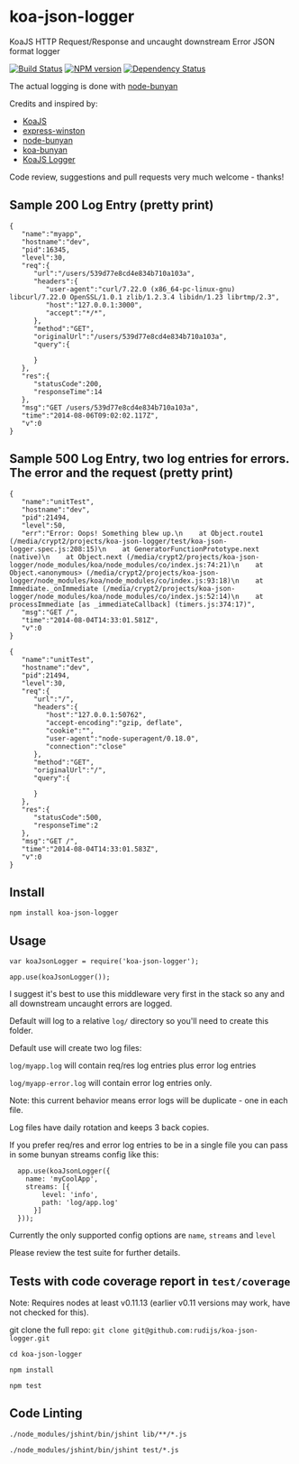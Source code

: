 koa-json-logger
===============

KoaJS HTTP Request/Response and uncaught downstream Error JSON format logger

[![Build Status](https://travis-ci.org/rudijs/koa-json-logger.svg?branch=master)](https://travis-ci.org/rudijs/koa-json-logger)
[![NPM version](https://badge.fury.io/js/koa-json-logger.svg)](http://badge.fury.io/js/koa-json-logger)
[![Dependency Status](https://gemnasium.com/rudijs/koa-json-logger.svg)](https://gemnasium.com/rudijs/koa-json-logger)

The actual logging is done with [node-bunyan](https://github.com/trentm/node-bunyan)

Credits and inspired by:

* [KoaJS](https://github.com/koajs)
* [express-winston](https://github.com/heapsource/express-winston)
* [node-bunyan](https://github.com/trentm/node-bunyan)
* [koa-bunyan](https://github.com/ivpusic/koa-bunyan)
* [KoaJS Logger](https://github.com/koajs/logger)


Code review, suggestions and pull requests very much welcome - thanks!

## Sample 200 Log Entry (pretty print)

    {  
       "name":"myapp",
       "hostname":"dev",
       "pid":16345,
       "level":30,
       "req":{  
          "url":"/users/539d77e8cd4e834b710a103a",
          "headers":{  
             "user-agent":"curl/7.22.0 (x86_64-pc-linux-gnu) libcurl/7.22.0 OpenSSL/1.0.1 zlib/1.2.3.4 libidn/1.23 librtmp/2.3",
             "host":"127.0.0.1:3000",
             "accept":"*/*",
          },
          "method":"GET",
          "originalUrl":"/users/539d77e8cd4e834b710a103a",
          "query":{  
    
          }
       },
       "res":{  
          "statusCode":200,
          "responseTime":14
       },
       "msg":"GET /users/539d77e8cd4e834b710a103a",
       "time":"2014-08-06T09:02:02.117Z",
       "v":0
    }

   
## Sample 500 Log Entry, two log entries for errors. The error and the request (pretty print)

    {  
       "name":"unitTest",
       "hostname":"dev",
       "pid":21494,
       "level":50,
       "err":"Error: Oops! Something blew up.\n    at Object.route1 (/media/crypt2/projects/koa-json-logger/test/koa-json-logger.spec.js:208:15)\n    at GeneratorFunctionPrototype.next (native)\n    at Object.next (/media/crypt2/projects/koa-json-logger/node_modules/koa/node_modules/co/index.js:74:21)\n    at Object.<anonymous> (/media/crypt2/projects/koa-json-logger/node_modules/koa/node_modules/co/index.js:93:18)\n    at Immediate._onImmediate (/media/crypt2/projects/koa-json-logger/node_modules/koa/node_modules/co/index.js:52:14)\n    at processImmediate [as _immediateCallback] (timers.js:374:17)",
       "msg":"GET /",
       "time":"2014-08-04T14:33:01.581Z",
       "v":0
    }

    {  
       "name":"unitTest",
       "hostname":"dev",
       "pid":21494,
       "level":30,
       "req":{  
          "url":"/",
          "headers":{  
             "host":"127.0.0.1:50762",
             "accept-encoding":"gzip, deflate",
             "cookie":"",
             "user-agent":"node-superagent/0.18.0",
             "connection":"close"
          },
          "method":"GET",
          "originalUrl":"/",
          "query":{  
    
          }
       },
       "res":{  
          "statusCode":500,
          "responseTime":2
       },
       "msg":"GET /",
       "time":"2014-08-04T14:33:01.583Z",
       "v":0
    }

## Install

`npm install koa-json-logger`

## Usage

`var koaJsonLogger = require('koa-json-logger');`

`app.use(koaJsonLogger());`

I suggest it's best to use this middleware very first in the stack so any and all downstream uncaught errors are logged.

Default will log to a relative `log/` directory so you'll need to create this folder.
 
Default use will create two log files:

`log/myapp.log` will contain req/res log entries plus error log entries

`log/myapp-error.log` will contain error log entries only.

Note: this current behavior means error logs will be duplicate - one in each file.

Log files have daily rotation and keeps 3 back copies.

If you prefer req/res and error log entries to be in a single file you can pass in some bunyan streams config like this:

      app.use(koaJsonLogger({
        name: 'myCoolApp',
        streams: [{
            level: 'info',
            path: 'log/app.log'
          }]
      }));

Currently the only supported config options are `name`, `streams` and `level`

Please review the test suite for further details.

## Tests with code coverage report in `test/coverage`

Note: Requires nodes at least v0.11.13 (earlier v0.11 versions may work, have not checked for this).

git clone the full repo: `git clone git@github.com:rudijs/koa-json-logger.git`

`cd koa-json-logger`

`npm install`

`npm test`


## Code Linting

`./node_modules/jshint/bin/jshint lib/**/*.js`

`./node_modules/jshint/bin/jshint test/*.js`
